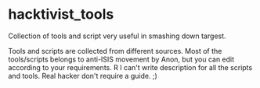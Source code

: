 # hacktivist_tools
Collection of tools and script very useful in smashing down targest.

Tools and scripts are collected from different sources. 
Most of the tools/scripts belongs to anti-ISIS movement by Anon, but you can edit according to your requirements. 
R
I can't write description for all the scripts and tools. Real hacker don't require a guide. ;)
